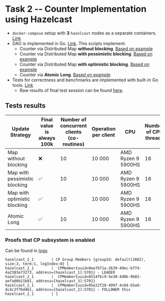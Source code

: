 # Task 2 -- Counter Implementation using Hazelcast

- `docker-compose` setup with **3** `hazelcast` nodes as a separate
  containers. [Link](../../db_environment/hazelcast/docker_compose.yaml)
- DAO is implemented in Go. [Link](../../db_experiments/hazelcast/counter.go). This scripts implement:
    - Counter via Distributed Map **without blocking**. [Based on example](https://docs.hazelcast.com/imdg/latest/data-structures/map#locking-maps)
    - Counter via Distributed Map **with pessimistic blocking**. [Based on example](https://docs.hazelcast.com/imdg/latest/data-structures/map#pessimistic-locking)
    - Counter via Distributed Map **with optimistic blocking**. [Based on example](https://docs.hazelcast.com/imdg/latest/data-structures/map#optimistic-locking)
    - Counter via **Atomic Long**. [Based on example](https://docs.hazelcast.com/hazelcast/5.1/data-structures/iatomiclong)
- Tests for correctness and benchmarks are implemented with built-in Go
  tools. [Link](../../db_experiments/hazelcast/counter_test.go)
    - Raw results of final test session can be found [here](../raw_data/hazelcast_test_without_lock_case.log).

## Tests results

| Update Strategy               | Final value is always 100k | Number of concurrent clients (co-routines) | Operation per client | CPU                | Number of CPU threads | Time of execution |
|-------------------------------|----------------------------|--------------------------------------------|----------------------|--------------------|-----------------------|-------------------|
| Map without blocking          | ❌                          | 10                                         | 10 000               | AMD Ryzen 9 5900HS | 16                    | 5,74 sec          |
| Map with pessimistic blocking | ✅                          | 10                                         | 10 000               | AMD Ryzen 9 5900HS | 16                    | TBD*              |
| Map with optimistic blocking  | ✅                          | 10                                         | 10 000               | AMD Ryzen 9 5900HS | 16                    | 26,06 sec         |
| Atomic Long                   | ✅                          | 10                                         | 10 000               | AMD Ryzen 9 5900HS | 16                    | 9,076 sec         |

### Proofs that CP subsystem is enabled

Can be found in [logs](../raw_data/hazelcast_test_without_lock_case.log):

```
hazelcast_2_1        | CP Group Members {groupId: default(2082), size:3, term:1, logIndex:0} [
hazelcast_2_1        |  CPMember{uuid=0ee7b71a-2639-49ec-b77d-4a2383e73273, address=[hazelcast_1]:5701} - LEADER
hazelcast_2_1        |  CPMember{uuid=8514f6c9-5e30-4d0b-9b02-aefa00b21b81, address=[hazelcast_3]:5701}
hazelcast_2_1        |  CPMember{uuid=95e22f28-499f-4c04-b5a0-dc4c2f76d461, address=[hazelcast_2]:5701} - FOLLOWER this
hazelcast_2_1        | ]
```